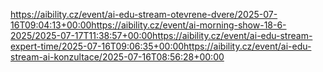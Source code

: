 https://aibility.cz/event/ai-edu-stream-otevrene-dvere/2025-07-16T09:04:13+00:00https://aibility.cz/event/ai-morning-show-18-6-2025/2025-07-17T11:38:57+00:00https://aibility.cz/event/ai-edu-stream-expert-time/2025-07-16T09:06:35+00:00https://aibility.cz/event/ai-edu-stream-ai-konzultace/2025-07-16T08:56:28+00:00